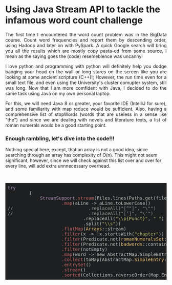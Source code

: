 # Using Java Stream API to tackle the infamous word count challenge

<div style="text-align: justify">
<p>
The first time I encountered the word count problem was in the BigData course. Count word frequencies and report them by descending order, using Hadoop and later on with PySpark. A quick Google search will bring you all the results which are mostly copy pasta-ed from some source, I mean as the saying goes the (code) resemeblence was uncanny!
</p>
<p>
I love python and programming with python will definitely help you dodge banging your head on the wall or long stares on the screen like you are looking at some ancient scripture (C++)!; However, the run time even for a small text file, and even using the University's cluster comupter system, still was long. Now that I am more comfident with Java, I decided to do the same task using Java on my own personal laptop.
<p>
For this, we will need Java 8 or greater, your favorite IDE (IntelliJ for sure), and some familiarity with map reduce would be sufficient.
Also, having a comprehensive list of stopWords (words that are useless in a sense like "the") and since we are dealing with novels and literature texts, a list of roman numerals would be a good starting point.
</p>
</div>

### Enough rambling, let's dive into the code!!!
<p>
Nothing special here, except, that an array is not a good idea, since searching through an array has complexity of O(n). This might not seem significant, however, since we will check against this list over and over for every line, will add extra unnnecessary overhead.
</p>

<dive>

<div style="white-space: pre-wrap;overflow-wrap: break-word;word-wrap: break-word;">
<pre class="hljs" style="display: block; overflow-x: auto; background: rgb(29, 31, 33) none repeat scroll 0% 0%; color: rgb(197, 200, 198); padding: 0.5em;"><span class="hljs-selector-tag" style="color: rgb(178, 148, 187);">try</span>
        {
            <span class="hljs-selector-tag" style="color: rgb(178, 148, 187);">StreamSupport</span><span class="hljs-selector-class" style="color: rgb(204, 102, 102);">.stream</span>(Files.lines(Paths.get(filePath)).spliterator(), true)
                    <span class="hljs-selector-class" style="color: rgb(204, 102, 102);">.map</span>(aLine -&gt; aLine.toLowerCase()
<span class="hljs-comment" style="color: rgb(150, 152, 150);">//                            .replaceAll("[”“]", "\"")</span>
<span class="hljs-comment" style="color: rgb(150, 152, 150);">//                            .replaceAll("[’]", "\'")</span>
                            .replaceAll(<span class="hljs-string" style="color: rgb(181, 189, 104);">"\\p{Punct}"</span>, <span class="hljs-string" style="color: rgb(181, 189, 104);">" "</span>)
                            .split(<span class="hljs-string" style="color: rgb(181, 189, 104);">"\\s"</span>))
                    <span class="hljs-selector-class" style="color: rgb(204, 102, 102);">.flatMap</span>(<span class="hljs-attribute" style="color: rgb(240, 198, 116);">Arrays</span>::stream)
                    <span class="hljs-selector-class" style="color: rgb(204, 102, 102);">.filter</span>(x -&gt; !x.startsWith(<span class="hljs-string" style="color: rgb(181, 189, 104);">"chapter"</span>))
                    <span class="hljs-selector-class" style="color: rgb(204, 102, 102);">.filter</span>(Predicate.not(<span class="hljs-attribute" style="color: rgb(240, 198, 116);">romanNumeralsSet</span>::contains))
                    <span class="hljs-selector-class" style="color: rgb(204, 102, 102);">.filter</span>(Predicate.not(<span class="hljs-attribute" style="color: rgb(240, 198, 116);">badwords</span>::contains))
                    <span class="hljs-selector-class" style="color: rgb(204, 102, 102);">.filter</span>(notEmpty)
                    <span class="hljs-selector-class" style="color: rgb(204, 102, 102);">.map</span>(word -&gt; new AbstractMap.SimpleEntry&lt;&gt;(word, <span class="hljs-number" style="color: rgb(222, 147, 95);">1</span>))
                    <span class="hljs-selector-class" style="color: rgb(204, 102, 102);">.collect</span>(toMap(AbstractMap.<span class="hljs-attribute" style="color: rgb(240, 198, 116);">SimpleEntry</span>::getKey, AbstractMap.<span class="hljs-attribute" style="color: rgb(240, 198, 116);">SimpleEntry</span>::getValue, <span class="hljs-attribute" style="color: rgb(240, 198, 116);">Integer</span>::sum))
                    <span class="hljs-selector-class" style="color: rgb(204, 102, 102);">.entrySet</span>()
                    <span class="hljs-selector-class" style="color: rgb(204, 102, 102);">.stream</span>()
                    <span class="hljs-selector-class" style="color: rgb(204, 102, 102);">.sorted</span>(Collections.reverseOrder(Map.Entry.comparingByValue()))</pre>
                    </div>